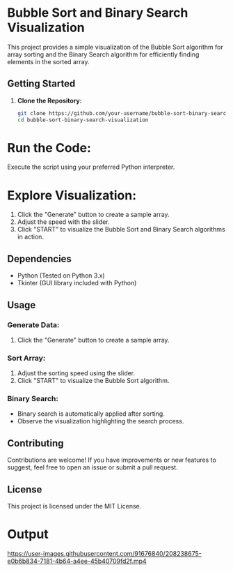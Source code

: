 # Bubble Sort and Binary Search Visualization

This project provides a simple visualization of the Bubble Sort algorithm for array sorting and the Binary Search algorithm for efficiently finding elements in the sorted array.

## Getting Started

1. **Clone the Repository:**
   ```bash
   git clone https://github.com/your-username/bubble-sort-binary-search-visualization.git
   cd bubble-sort-binary-search-visualization
   
# Run the Code:

Execute the script using your preferred Python interpreter.

# Explore Visualization:

1. Click the "Generate" button to create a sample array.
2. Adjust the speed with the slider.
3. Click "START" to visualize the Bubble Sort and Binary Search algorithms in action.

## Dependencies

- Python (Tested on Python 3.x)
- Tkinter (GUI library included with Python)

## Usage

### Generate Data:

1. Click the "Generate" button to create a sample array.

### Sort Array:

1. Adjust the sorting speed using the slider.
2. Click "START" to visualize the Bubble Sort algorithm.

### Binary Search:

- Binary search is automatically applied after sorting.
- Observe the visualization highlighting the search process.

## Contributing

Contributions are welcome! If you have improvements or new features to suggest, feel free to open an issue or submit a pull request.

## License

This project is licensed under the MIT License.

# Output


https://user-images.githubusercontent.com/91676840/208238675-e0b6b834-7181-4b64-a4ee-45b40709fd2f.mp4


